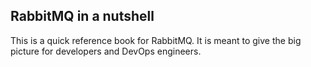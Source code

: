 ## RabbitMQ in a nutshell

This is a quick reference book for RabbitMQ. It is meant to give the big picture for developers and DevOps engineers.